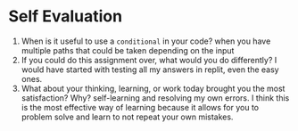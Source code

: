 # Self Evaluation

1. When is it useful to use a `conditional` in your code? when you have multiple paths that could be taken depending on the input
2. If you could do this assignment over, what would you do differently? I would have started with testing all my answers in replit, even the easy ones. 
3. What about your thinking, learning, or work today brought you the most satisfaction? Why? self-learning and resolving my own errors. I think this is the most effective way of learning because it allows for you to problem solve and learn to not repeat your own mistakes.
